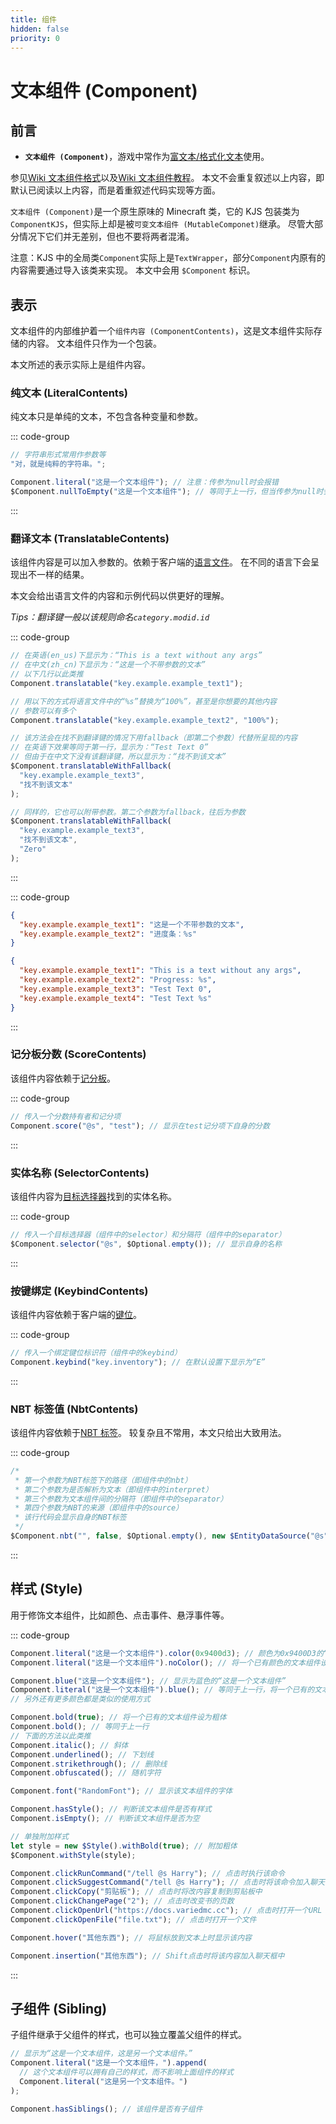 ```yaml
---
title: 组件
hidden: false
priority: 0
---
```

# 文本组件 (Component)

## 前言

- **`文本组件 (Component)`**，游戏中常作为[富文本/格式化文本](https://zh.wikipedia.org/wiki/%E6%A0%BC%E5%BC%8F%E5%8C%96%E6%96%87%E6%9C%AC)使用。

参见[Wiki 文本组件格式](https://zh.minecraft.wiki/w/%E6%96%87%E6%9C%AC%E7%BB%84%E4%BB%B6)以及[Wiki 文本组件教程](https://zh.minecraft.wiki/w/Tutorial:%E6%96%87%E6%9C%AC%E7%BB%84%E4%BB%B6)。
本文不会重复叙述以上内容，即默认已阅读以上内容，而是着重叙述代码实现等方面。

`文本组件 (Component)`是一个原生原味的 Minecraft 类，它的 KJS 包装类为`ComponentKJS`，但实际上却是被`可变文本组件 (MutableComponet)`继承。
尽管大部分情况下它们并无差别，但也不要将两者混淆。

注意：KJS 中的全局类`Component`实际上是`TextWrapper`，部分`Component`内原有的内容需要通过导入该类来实现。
本文中会用 `$Component` 标识。

## 表示

文本组件的内部维护着一个`组件内容 (ComponentContents)`，这是文本组件实际存储的内容。
文本组件只作为一个包装。

本文所述的表示实际上是组件内容。

### 纯文本 (LiteralContents)

纯文本只是单纯的文本，不包含各种变量和参数。

::: code-group

```js [字符串]
// 字符串形式常用作参数等
"对，就是纯粹的字符串。";
```

```js [对象]
Component.literal("这是一个文本组件"); // 注意：传参为null时会报错
$Component.nullToEmpty("这是一个文本组件"); // 等同于上一行，但当传参为null时会返回空文本
```

:::

### 翻译文本 (TranslatableContents)

该组件内容是可以加入参数的。依赖于客户端的[语言文件](https://zh.minecraft.wiki/w/%E8%B5%84%E6%BA%90%E5%8C%85#%E8%AF%AD%E8%A8%80)。
在不同的语言下会呈现出不一样的结果。

本文会给出语言文件的内容和示例代码以供更好的理解。

_Tips：翻译键一般以该规则命名`category.modid.id`_

::: code-group

```js [对象]
// 在英语(en_us)下显示为：“This is a text without any args”
// 在中文(zh_cn)下显示为：“这是一个不带参数的文本”
// 以下几行以此类推
Component.translatable("key.example.example_text1");

// 用以下的方式将语言文件中的“%s”替换为“100%”，甚至是你想要的其他内容
// 参数可以有多个
Component.translatable("key.example.example_text2", "100%");

// 该方法会在找不到翻译键的情况下用fallback（即第二个参数）代替所呈现的内容
// 在英语下效果等同于第一行，显示为：“Test Text 0”
// 但由于在中文下没有该翻译键，所以显示为：“找不到该文本”
$Component.translatableWithFallback(
  "key.example.example_text3",
  "找不到该文本"
);

// 同样的，它也可以附带参数。第二个参数为fallback，往后为参数
$Component.translatableWithFallback(
  "key.example.example_text3",
  "找不到该文本",
  "Zero"
);
```

:::

::: code-group

```json [语言文件 zh_cn.json]
{
  "key.example.example_text1": "这是一个不带参数的文本",
  "key.example.example_text2": "进度条：%s"
}
```

```json [语言文件 en_us.json]
{
  "key.example.example_text1": "This is a text without any args",
  "key.example.example_text2": "Progress: %s",
  "key.example.example_text3": "Test Text 0",
  "key.example.example_text4": "Test Text %s"
}
```

:::

### 记分板分数 (ScoreContents)

该组件内容依赖于[记分板](https://zh.minecraft.wiki/w/%E8%AE%B0%E5%88%86%E6%9D%BF)。

::: code-group

```js [对象]
// 传入一个分数持有者和记分项
Component.score("@s", "test"); // 显示在test记分项下自身的分数
```

:::

### 实体名称 (SelectorContents)

该组件内容为[目标选择器](https://zh.minecraft.wiki/w/%E7%9B%AE%E6%A0%87%E9%80%89%E6%8B%A9%E5%99%A8)找到的实体名称。

::: code-group

```js [对象]
// 传入一个目标选择器（组件中的selector）和分隔符（组件中的separator）
$Component.selector("@s", $Optional.empty()); // 显示自身的名称
```

:::

### 按键绑定 (KeybindContents)

该组件内容依赖于客户端的[键位](https://zh.minecraft.wiki/w/%E6%8E%A7%E5%88%B6#%E5%8F%AF%E8%AE%BE%E7%BD%AE%E7%9A%84%E9%94%AE%E4%BD%8D)。

::: code-group

```js [对象]
// 传入一个绑定键位标识符（组件中的keybind）
Component.keybind("key.inventory"); // 在默认设置下显示为“E”
```

:::

### NBT 标签值 (NbtContents)

该组件内容依赖于[NBT 标签](https://zh.minecraft.wiki/w/NBT%E6%A0%87%E7%AD%BE)。
较复杂且不常用，本文只给出大致用法。

::: code-group

```js [对象]
/*
 * 第一个参数为NBT标签下的路径（即组件中的nbt）
 * 第二个参数为是否解析为文本（即组件中的interpret）
 * 第三个参数为文本组件间的分隔符（即组件中的separator）
 * 第四个参数为NBT的来源（即组件中的source）
 * 该行代码会显示自身的NBT标签
 */
$Component.nbt("", false, $Optional.empty(), new $EntityDataSource("@s"));
```

:::

## 样式 (Style)

用于修饰文本组件，比如颜色、点击事件、悬浮事件等。

::: code-group

```js [颜色]
Component.literal("这是一个文本组件").color(0x9400d3); // 颜色为0x9400D3的“这是一个文本组件”
Component.literal("这是一个文本组件").noColor(); // 将一个已有颜色的文本组件设为无色（默认色）

Component.blue("这是一个文本组件"); // 显示为蓝色的“这是一个文本组件”
Component.literal("这是一个文本组件").blue(); // 等同于上一行，将一个已有的文本组件设为蓝色
// 另外还有更多颜色都是类似的使用方式
```

```js [样式]
Component.bold(true); // 将一个已有的文本组件设为粗体
Component.bold(); // 等同于上一行
// 下面的方法以此类推
Component.italic(); // 斜体
Component.underlined(); // 下划线
Component.strikethrough(); // 删除线
Component.obfuscated(); // 随机字符

Component.font("RandomFont"); // 显示该文本组件的字体

Component.hasStyle(); // 判断该文本组件是否有样式
Component.isEmpty(); // 判断该文本组件是否为空

// 单独附加样式
let style = new $Style().withBold(true); // 附加粗体
$Component.withStyle(style);
```

```js [事件]
Component.clickRunCommand("/tell @s Harry"); // 点击时执行该命令
Component.clickSuggestCommand("/tell @s Harry"); // 点击时将该命令加入聊天框中
Component.clickCopy("剪贴板"); // 点击时将改内容复制到剪贴板中
Component.clickChangePage("2"); // 点击时改变书的页数
Component.clickOpenUrl("https://docs.variedmc.cc"); // 点击时打开一个URL
Component.clickOpenFile("file.txt"); // 点击时打开一个文件

Component.hover("其他东西"); // 将鼠标放到文本上时显示该内容

Component.insertion("其他东西"); // Shift点击时将该内容加入聊天框中
```

:::

## 子组件 (Sibling)

子组件继承于父组件的样式，也可以独立覆盖父组件的样式。

```js
// 显示为“这是一个文本组件，这是另一个文本组件。”
Component.literal("这是一个文本组件，").append(
  // 这个文本组件可以拥有自己的样式，而不影响上面组件的样式
  Component.literal("这是另一个文本组件。")
);

Component.hasSiblings(); // 该组件是否有子组件
```
